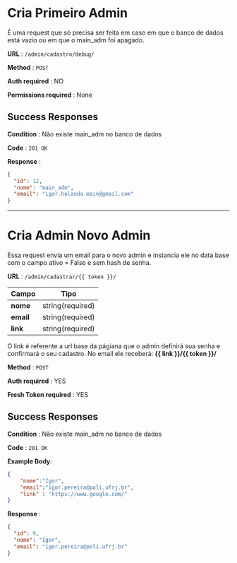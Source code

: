 # Cria Primeiro Admin

É uma request que só precisa ser feita em caso em que o banco de dados está vazio ou em que o main_adm foi apagado.

**URL** : `/admin/cadastro/debug/`

**Method** : `POST`

**Auth required** : NO

**Permissions required** : None

## Success Responses

**Condition** : Não existe main_adm no banco de dados

**Code** : `201 OK`

**Response** : 

```json
{
  "id": 12,
  "nome": "main_adm",
  "email": "igor.holanda.main@gmail.com"
}
```
---
# Cria Admin Novo Admin

Essa request envia um email para o novo admin e instancia ele no data base com o campo ativo = False e sem hash de senha.

**URL** : `/admin/cadastrar/{{ token }}/`

| Campo           | Tipo                                 |
| --------------- | ------------------------------------ |
| **nome**        | string(required)                     |
| **email**       | string(required)                     |
| **link**        | string(required)                     |

O link é referente a url base da págiana que o admin definirá sua senha e confirmará o seu cadastro.
No email ele receberá: 
**{{ link }}/{{ token }}/**

**Method** : `POST`

**Auth required** : YES

**Fresh Token required** : YES

## Success Responses

**Condition** : Não existe main_adm no banco de dados

**Code** : `201 OK`

**Example Body**:

```json
{
	"nome":"Igor",
	"email":"igor.pereira@poli.ufrj.br",
	"link" : "https://www.google.com/"
}
```

**Response** : 

```json
{
  "id": 9,
  "nome": "Igor",
  "email": "igor.pereira@poli.ufrj.br"
}
```
